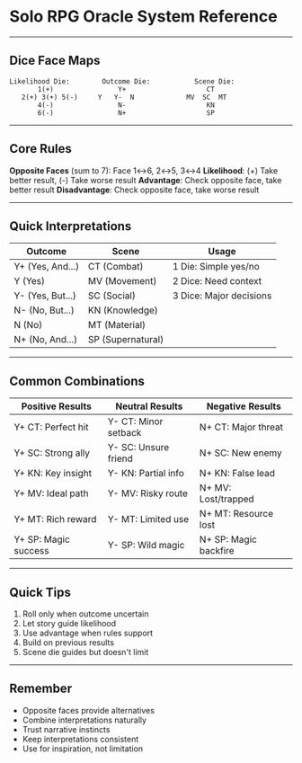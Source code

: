 # Solo RPG Oracle System Reference
------------------------------------------------------------------------------------

## Dice Face Maps
```
Likelihood Die:        Outcome Die:           Scene Die:
       1(+)                Y+                    CT
   2(+) 3(+) 5(-)     Y   Y-  N             MV  SC  MT
       4(-)                N-                    KN
       6(-)                N+                    SP
```
------------------------------------------------------------------------------------

## Core Rules
**Opposite Faces** (sum to 7): Face 1↔6, 2↔5, 3↔4
**Likelihood**: (+) Take better result, (-) Take worse result
**Advantage**: Check opposite face, take better result
**Disadvantage**: Check opposite face, take worse result

------------------------------------------------------------------------------------

## Quick Interpretations

**Outcome**           | **Scene**              | **Usage**
---------------------|------------------------|-------------------------
Y+ (Yes, And...)     | CT (Combat)           | 1 Die: Simple yes/no
Y  (Yes)             | MV (Movement)         | 2 Dice: Need context
Y- (Yes, But...)     | SC (Social)           | 3 Dice: Major decisions
N- (No, But...)      | KN (Knowledge)        |
N  (No)              | MT (Material)         |
N+ (No, And...)      | SP (Supernatural)     |

------------------------------------------------------------------------------------

## Common Combinations

**Positive Results**  | **Neutral Results**   | **Negative Results**
---------------------|------------------------|-------------------------
Y+ CT: Perfect hit   | Y- CT: Minor setback  | N+ CT: Major threat
Y+ SC: Strong ally   | Y- SC: Unsure friend  | N+ SC: New enemy
Y+ KN: Key insight   | Y- KN: Partial info   | N+ KN: False lead
Y+ MV: Ideal path    | Y- MV: Risky route    | N+ MV: Lost/trapped
Y+ MT: Rich reward   | Y- MT: Limited use    | N+ MT: Resource lost
Y+ SP: Magic success | Y- SP: Wild magic     | N+ SP: Magic backfire

------------------------------------------------------------------------------------

## Quick Tips
1. Roll only when outcome uncertain
2. Let story guide likelihood
3. Use advantage when rules support
4. Build on previous results
5. Scene die guides but doesn't limit

------------------------------------------------------------------------------------

## Remember
- Opposite faces provide alternatives
- Combine interpretations naturally
- Trust narrative instincts
- Keep interpretations consistent
- Use for inspiration, not limitation


